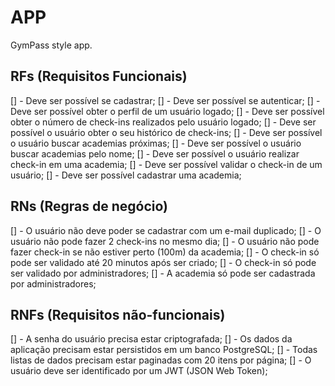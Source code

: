 # APP

GymPass style app.

## RFs (Requisitos Funcionais)

[] - Deve ser possível se cadastrar;
[] - Deve ser possível se autenticar;
[] - Deve ser possível obter o perfil de um usuário logado;
[] - Deve ser possível obter o número de check-ins realizados pelo usuário logado;
[] - Deve ser possível o usuário obter o seu histórico de check-ins;
[] - Deve ser possível o usuário buscar academias próximas;
[] - Deve ser possível o usuário buscar academias pelo nome;
[] - Deve ser possível o usuário realizar check-in em uma academia;
[] - Deve ser possível validar o check-in de um usuário;
[] - Deve ser possível cadastrar uma academia;

## RNs (Regras de negócio)

[] - O usuário não deve poder se cadastrar com um e-mail duplicado;
[] - O usuário não pode fazer 2 check-ins no mesmo dia;
[] - O usuário não pode fazer check-in se não estiver perto (100m) da academia;
[] - O check-in só pode ser validado até 20 minutos após ser criado;
[] - O check-in só pode ser validado por administradores;
[] - A academia só pode ser cadastrada por administradores;

## RNFs (Requisitos não-funcionais)

[] - A senha do usuário precisa estar criptografada;
[] - Os dados da aplicação precisam estar persistidos em um banco PostgreSQL;
[] - Todas listas de dados precisam estar paginadas com 20 itens por página;
[] - O usuário deve ser identificado por um JWT (JSON Web Token);
